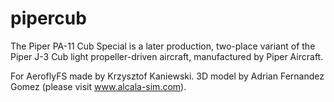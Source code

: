 # pipercub
The Piper PA-11 Cub Special is a later production, two-place variant of the Piper J-3 Cub light propeller-driven aircraft, manufactured by Piper Aircraft. 

For AeroflyFS made by Krzysztof Kaniewski. 
3D model by Adrian Fernandez Gomez (please visit www.alcala-sim.com).
